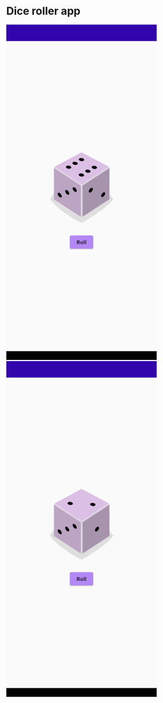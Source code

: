 # Dice roller app

<img src="https://github.com/alexander-laputko/Dice_roller/blob/main/app/src/main/res/drawable/Screenshot_1.png" width="400" />
<img src="https://github.com/alexander-laputko/Dice_roller/blob/main/app/src/main/res/drawable/Screenshot_2.png" width="400" />
